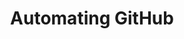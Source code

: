 ---
title: Automating GitHub
category: Automation
tags:
  - GitHub
  - GitHub Workflows
  - Automation
---